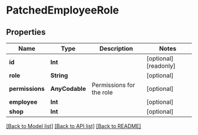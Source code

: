 # PatchedEmployeeRole

## Properties
Name | Type | Description | Notes
------------ | ------------- | ------------- | -------------
**id** | **Int** |  | [optional] [readonly] 
**role** | **String** |  | [optional] 
**permissions** | **AnyCodable** | Permissions for the role | [optional] 
**employee** | **Int** |  | [optional] 
**shop** | **Int** |  | [optional] 

[[Back to Model list]](../README.md#documentation-for-models) [[Back to API list]](../README.md#documentation-for-api-endpoints) [[Back to README]](../README.md)


